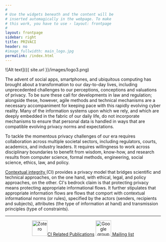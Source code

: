 ```yaml
---
#
# Use the widgets beneath and the content will be
# inserted automagically in the webpage. To make
# this work, you have to use › layout: frontpage
#
layout: frontpage
sidebar: right
title: PRIVACI
header: no
#image_fullwidth: main_logo.jpg
permalink: /index.html
---
```

<p/>
![Alt text]({{ site.url }}/images/logo3.png)


The advent of social apps, smartphones, and ubiquitous computing has brought about a transformation to our day-to-day lives, including unprecedented challenges to our perceptions, conceptions and valuations of privacy. To be sure these call for developments in law and regulation;  alongside these, however, agile methods and technical mechanisms are a necessary accompaniment for keeping pace with this rapidly evolving cyber reality. Many of the information systems upon which we rely, and which are deeply embedded in the fabric of our daily life, do not incorporate mechanisms to ensure that personal data is handled in ways that are compatible evolving privacy norms and expectations. 

To tackle the momentous privacy challenges of our era requires collaboration across multiple societal sectors, including regulators, courts, academics, and industry leaders. It requires willingness to work across disciplinary boundaries to benefit from wisdom, know-how, and research results from computer science, formal methods, engineering, social science, ethics, law, and policy.  

 [Contextual integrity ](https://www.sup.org/books/title/?id=8862)(CI) provides a privacy model that bridges scientific and technical approaches, on the one hand, with ethical, legal, and policy approaches, on the other. CI's bedrock claim is that protecting privacy means protecting appropriate informational flows. It further stipulates that appropriate information flows are flows that comport with contextual informational norms (or rules), specified by the actors (senders, recipients and subjects), attributes (the type of information at hand) and transmission principles (type of constraints).


<hr/>
<center>
<a href="https://www.zotero.org/groups/2228317/privaci"> <img src="{{ site.url }}/images/zotero-logo.jpg"  alt="Zotero" style="height: 50px;"/>CI Related Publications</a> <a href="https://groups.google.com/forum/#!forum/privaci-research"><img src="{{site.url }}/images/google-groups.png" alt="Google group" style="height: 50px;" /> Mailing list</a>
</center>
<!-- ## Join the [PrivaCI mailing list]() and check out the recent CI related publications on the [Zotero group repository]().--> 

